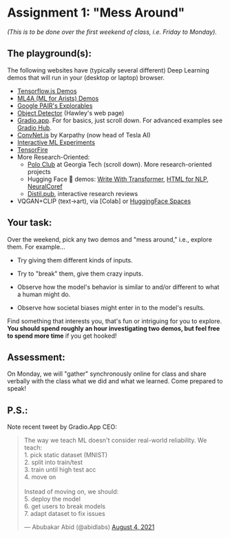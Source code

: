 # Assignment 1: "Mess Around"

*(This is to be done over the first weekend of class, i.e. Friday to Monday).* 


## The playground(s):

The following websites have (typically several different) Deep Learning demos that will run in your (desktop or laptop) browser. 

* [Tensorflow.js Demos](https://www.tensorflow.org/js/demos)
* [ML4A (ML for Arists) Demos](https://ml4a.github.io/demos/)
* [Google PAIR's Explorables](https://pair.withgoogle.com/explorables/)
* [Object Detector](https://hedges.belmont.edu/objdet/) (Hawley's web page)
* [Gradio.app](https://gradio.app/).  For for basics, just scroll down. For advanced examples see [Gradio Hub](https://gradio.app/hub).
* [ConvNet.js](https://cs.stanford.edu/people/karpathy/convnetjs/) by Karpathy (now head of Tesla AI)
* [Interactive ML Experiments](https://trekhleb.dev/machine-learning-experiments/#/)
* [TensorFire](https://tenso.rs/)
* More Research-Oriented:
  * [Polo Club](https://poloclub.github.io/) at Georgia Tech (scroll down). More research-oriented projects
  * Hugging Face 🤗 demos: [Write With Transformer](https://transformer.huggingface.co/), [HTML for NLP](https://huggingface.co/hmtl/), [NeuralCoref](https://huggingface.co/coref/)
  * [Distil.pub](https://distill.pub/), interactive research reviews
* VQGAN+CLIP (text->art), via [Colab] or [HuggingFace Spaces](https://huggingface.co/spaces/akhaliq/VQGAN_CLIP)



## Your task:

Over the weekend, pick any two demos and "mess around," i.e., explore them. For example...

* Try giving them different kinds of inputs. 

* Try to "break" them, give them crazy inputs.  

* Observe how the model's behavior is similar to and/or different to what a human might do. 
* Observe how societal biases might enter in to the model's results. 

Find something that interests you, that's fun or intriguing for you to explore. **You should spend roughly an hour investigating two demos, but feel free to spend more time** if you get hooked! 



## Assessment:

On Monday, we will "gather" synchronously online for class and share verbally with the class what we did and what we learned. Come prepared to speak! 



## P.S.: 

Note recent tweet by Gradio.App CEO: 

<blockquote class="twitter-tweet"><p lang="en" dir="ltr">The way we teach ML doesn&#39;t consider real-world reliability. We teach:<br>1. pick static dataset (MNIST)<br>2. split into train/test<br>3. train until high test acc<br>4. move on<br><br>Instead of moving on, we should:<br>5. deploy the model<br>6. get users to break models<br>7. adapt dataset to fix issues</p>&mdash; Abubakar Abid (@abidlabs) <a href="https://twitter.com/abidlabs/status/1423067498862219267?ref_src=twsrc%5Etfw">August 4, 2021</a></blockquote> <script async src="https://platform.twitter.com/widgets.js" charset="utf-8"></script>
